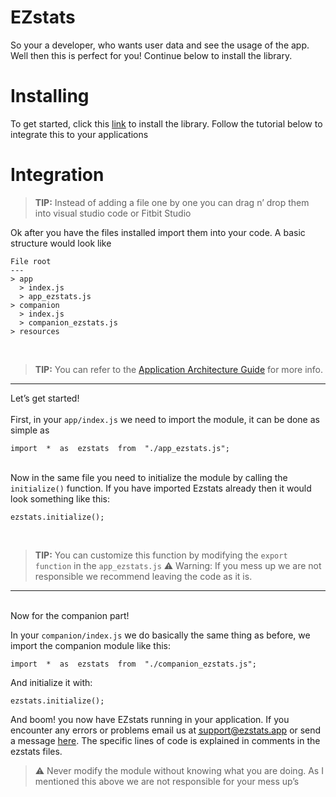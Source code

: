 <h1 id="ezstats">EZstats</h1>
                        <p>So your a developer, who wants user data and see the usage of the app. Well then this is perfect for you! Continue below to install the library.</p>
                        <h1 id="installing">Installing</h1>
                        <p>
                            To get started, click this <a href="https://account.ezstats.app/home/library">link</a> to install the library.
                            Follow the tutorial below to integrate this to your applications
                        </p>
                        <h1 id="integration">Integration</h1>
                        <blockquote>
                            <p><b>TIP:</b>   Instead of adding a file one by one you can drag n’ drop them into visual studio code or Fitbit Studio</p>
                        </blockquote>
                        <p>Ok after you have the files installed import them into your code. A basic structure would look like</p>
<pre><code>File root
---
&gt; app
  &gt; index.js
  &gt; app_ezstats.js
&gt; companion
  &gt; index.js
  &gt; companion_ezstats.js
&gt; resources
</code></pre>
                        <br>
                        <blockquote>
                            <p><b>TIP:</b>  ​​​​‎‎‎You can refer to the <a href="https://dev.fitbit.com/build/guides/application/#folder-structure" target="_blank" title="Application Architecture Guide">Application Architecture Guide</a> for more info.</p>
                        </blockquote>
                        <hr>
                        <p>
                            Let’s get started!<br>
                            <br>
                            First, in your <code>app/index.js</code> we need to import the module, it can be done as simple as
                        </p>
<pre class=" language-javascript"><code class="prism  language-javascript"><span class="token keyword">import</span>  <span class="token operator">*</span>  <span class="token keyword">as</span>  ezstats  <span class="token keyword">from</span>  <span class="token string">"./app_ezstats.js"</span><span class="token punctuation">;</span>
</code></pre>
                        <p>
                            <br>
                            Now in the same file you need to initialize the module by calling the <code>initialize()</code> function. If you have imported Ezstats already then it would look something like this:
                        </p>
<pre class=" language-javascript"><code class="prism  language-javascript">ezstats<span class="token punctuation">.</span><span class="token function">initialize</span><span class="token punctuation">(</span><span class="token punctuation">)</span><span class="token punctuation">;</span>
</code></pre>
                        <br>
                        <blockquote>
                            <p><b>TIP:</b>  You can customize this function by modifying the <code>export function</code> in the <code>app_ezstats.js</code> ⚠️ Warning: If you mess up we are not responsible we recommend leaving the code as it is.</p>
                        </blockquote>
                        <hr>
                        <p>
                            <br>
                            Now for the companion part!
                        </p>
                        <p>In your <code>companion/index.js</code> we do basically the same thing as before, we import the companion module like this:</p>
<pre class=" language-javascript"><code class="prism  language-javascript"><span class="token keyword">import</span>  <span class="token operator">*</span>  <span class="token keyword">as</span>  ezstats  <span class="token keyword">from</span>  <span class="token string">"./companion_ezstats.js"</span><span class="token punctuation">;</span>
</code></pre>
                        <p>And initialize it with:</p>
<pre class=" language-javascript"><code class="prism  language-javascript">ezstats<span class="token punctuation">.</span><span class="token function">initialize</span><span class="token punctuation">(</span><span class="token punctuation">)</span><span class="token punctuation">;</span>
</code></pre>
                        <p>And boom! you now have EZstats running in your application. If you encounter any errors or problems email us at <abbr title="Email us at support@ezstats.app"><a style="cursor: help;" href="mailto:support@ezstats.app">support@ezstats.app</a></abbr> or send a message <a href="/home/support" title="Email us here!">here</a>. The specific lines of code is explained in comments in the ezstats files.</p>
                        <blockquote>
                            <p>⚠  Never modify the module without knowing what you are doing. As I mentioned this above we are not responsible for your mess up’s</p>
                        </blockquote>
